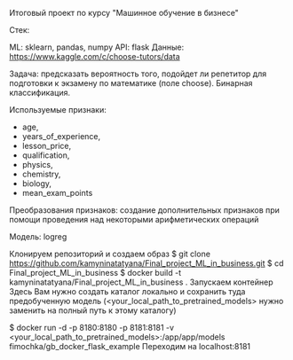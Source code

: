 Итоговый проект по курсу "Машинное обучение в бизнесе"

Стек:

ML: sklearn, pandas, numpy 
API: flask 
Данные: https://www.kaggle.com/c/choose-tutors/data

Задача: предсказать вероятность того, подойдет ли репетитор для подготовки к экзамену по математике (поле choose). Бинарная классификация.

Используемые признаки:

* age, 
* years_of_experience, 
* lesson_price, 
* qualification, 
* physics, 
* chemistry,
* biology, 
* mean_exam_points

Преобразования признаков: создание дополнительных признаков при помощи проведения над некоторыми арифметических операций

Модель: logreg

Клонируем репозиторий и создаем образ
$ git clone https://github.com/kamyninatatyana/Final_project_ML_in_business.git
$ cd Final_project_ML_in_business
$ docker build -t kamyninatatyana/Final_project_ML_in_business .
Запускаем контейнер
Здесь Вам нужно создать каталог локально и сохранить туда предобученную модель (<your_local_path_to_pretrained_models> нужно заменить на полный путь к этому каталогу)

$ docker run -d -p 8180:8180 -p 8181:8181 -v <your_local_path_to_pretrained_models>:/app/app/models fimochka/gb_docker_flask_example
Переходим на localhost:8181
